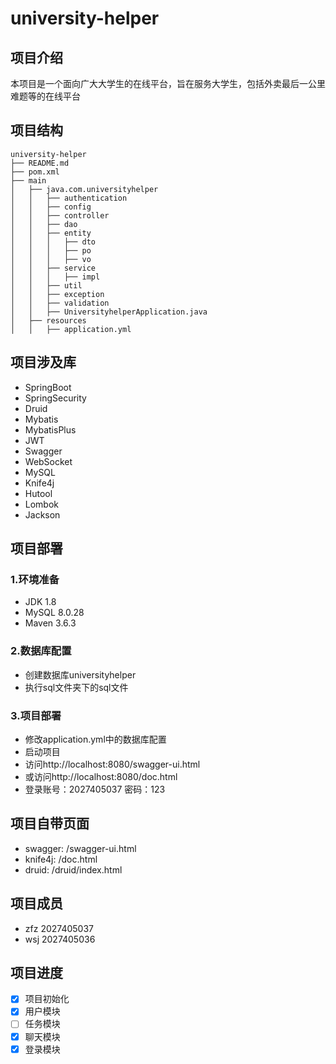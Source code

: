 # university-helper

## 项目介绍

本项目是一个面向广大大学生的在线平台，旨在服务大学生，包括外卖最后一公里难题等的在线平台

## 项目结构

```
university-helper
├── README.md
├── pom.xml
├── main
│   ├── java.com.universityhelper
│   │   ├── authentication
│   │   ├── config
│   │   ├── controller
│   │   ├── dao
│   │   ├── entity
│   │   │   ├── dto
│   │   │   ├── po
│   │   │   ├── vo
│   │   ├── service
│   │   │   ├── impl
│   │   ├── util
│   │   ├── exception
│   │   ├── validation
│   │   ├── UniversityhelperApplication.java
│   ├── resources
│   │   ├── application.yml
```

## 项目涉及库

- SpringBoot
- SpringSecurity
- Druid
- Mybatis
- MybatisPlus
- JWT
- Swagger
- WebSocket
- MySQL
- Knife4j
- Hutool
- Lombok
- Jackson

## 项目部署

### 1.环境准备

- JDK 1.8
- MySQL 8.0.28
- Maven 3.6.3

### 2.数据库配置

- 创建数据库universityhelper
- 执行sql文件夹下的sql文件

### 3.项目部署

- 修改application.yml中的数据库配置
- 启动项目
- 访问http://localhost:8080/swagger-ui.html
- 或访问http://localhost:8080/doc.html
- 登录账号：2027405037 密码：123

## 项目自带页面

- swagger: /swagger-ui.html
- knife4j: /doc.html
- druid: /druid/index.html

## 项目成员

- zfz 2027405037
- wsj 2027405036

## 项目进度

- [x] 项目初始化
- [x] 用户模块
- [ ] 任务模块
- [x] 聊天模块
- [x] 登录模块